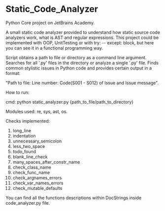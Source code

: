# Static_Code_Analyzer
Python Core project on JetBrains Academy.

A small static code analyzer provided to understand 
how static source code analyzers work, what is AST and regular expressions. 
This project could be implemented with OOP, UnitTesting or with 
try: -- except: block, but here you can see it in a functional programming way.

Script obtains a path to file or directory as a command line argument.
Searches for all '.py' files in the directory or analyze a single '.py' file. 
Finds common stylistic issues in Python code and provides 
certain output in a format:

"Path to file: Line number: Code(S001 - S012) of Issue and Issue message".

How to run:

cmd: python static_analyzer.py {path_to_file/path_to_directory}


Modules used: re, sys, ast, os.

Checks implemented:
  1) long_line
  2) indentation
  3) unnecessary_semicolon
  4) less_two_space
  5) todo_found
  6) blank_line_check
  7) many_spaces_after_constr_name
  8) check_class_name
  9) check_func_name
  10) check_argnames_errors
  11) check_var_names_errors
  12) check_mutable_defaults

You can find all the functions descriptions within DocStrings inside code_analyzer.py file.
